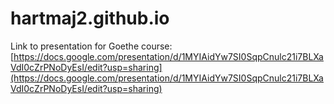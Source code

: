 # hartmaj2.github.io
Link to presentation for Goethe course: [https://docs.google.com/presentation/d/1MYIAidYw7SI0SqpCnulc21i7BLXaVdI0cZrPNoDyEsI/edit?usp=sharing](https://docs.google.com/presentation/d/1MYIAidYw7SI0SqpCnulc21i7BLXaVdI0cZrPNoDyEsI/edit?usp=sharing)
